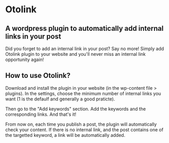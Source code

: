 # Otolink

## A wordpress plugin to automatically add internal links in your post

Did you forget to add an internal link in your post? Say no more! 
Simply add Otolink plugin to your website and you'll never miss an internal link opportunity again!

## How to use Otolink?

Download and install the plugin in your website (in the wp-content file > plugins).
In the settings, choose the minimum number of internal links you want (1 is the defaulf and generally a good praticte).

Then go to the "Add keywords" section.
Add the keywords and the corresponding links.
And that's it!

From now on, each time you publish a post, the plugin will automatically check your content.
If there is no internal link, and the post contains one of the targetted keyword, a link will be automatically added.
